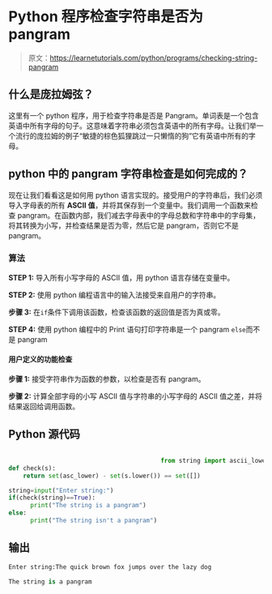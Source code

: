# Python 程序检查字符串是否为 pangram

> 原文：<https://learnetutorials.com/python/programs/checking-string-pangram>

## 什么是庞拉姆弦？

这里有一个 python 程序，用于检查字符串是否是 Pangram。单词表是一个包含英语中所有字母的句子。这意味着字符串必须包含英语中的所有字母。让我们举一个流行的庞拉姆的例子“敏捷的棕色狐狸跳过一只懒惰的狗”它有英语中所有的字母。

## python 中的 pangram 字符串检查是如何完成的？

现在让我们看看这是如何用 python 语言实现的。接受用户的字符串后，我们必须导入字母表的所有 **ASCII 值**，并将其保存到一个变量中。我们调用一个函数来检查 pangram。在函数内部，我们减去字母表中的字母总数和字符串中的字母集，将其转换为小写，并检查结果是否为零，然后它是 pangram，否则它不是 pangram。

### 算法

**STEP 1:** 导入所有小写字母的 ASCII 值，用 python 语言存储在变量中。

**STEP 2:** 使用 python 编程语言中的输入法接受来自用户的字符串。

**步骤 3:** 在`if`条件下调用该函数，检查该函数的返回值是否为真或零。

**STEP 4:** 使用 python 编程中的 Print 语句打印字符串是一个 pangram `else`而不是 pangram

#### 用户定义的功能检查

**步骤 1:** 接受字符串作为函数的参数，以检查是否有 pangram。

**步骤 2:** 计算全部字母的小写 ASCII 值与字符串的小写字母的 ASCII 值之差，并将结果返回给调用函数。

## Python 源代码

```py

                                          from string import ascii_lowercase as asc_lower
def check(s):
    return set(asc_lower) - set(s.lower()) == set([])

string=input("Enter string:")
if(check(string)==True):
      print("The string is a pangram")
else:
      print("The string isn't a pangram")

```

## 输出

```py
Enter string:The quick brown fox jumps over the lazy dog

The string is a pangram
```